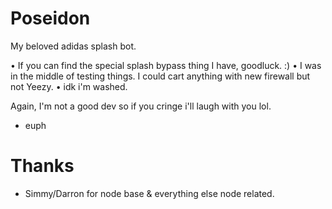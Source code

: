 # Poseidon

My beloved adidas splash bot. 

• If you can find the special splash bypass thing I have, goodluck. :)
• I was in the middle of testing things. I could cart anything with new firewall but not Yeezy.
• idk i'm washed.

Again, I'm not a good dev so if you cringe i'll laugh with you lol.

- euph

# Thanks
- Simmy/Darron for node base & everything else node related.
